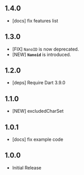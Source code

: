 ## 1.4.0

- [docs] fix features list

## 1.3.0

- [FIX] `NanoID` is now deprecated.
- [NEW] **`Nanoid`** is introduced.

## 1.2.0

- [deps] Require Dart 3.9.0

## 1.1.0

- [NEW] excludedCharSet

## 1.0.1

- [docs] fix example code

## 1.0.0

- Initial Release
